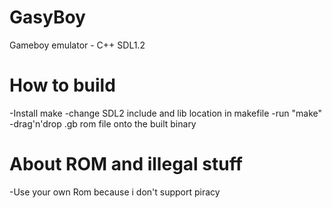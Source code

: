 # GasyBoy
Gameboy emulator - C++ SDL1.2

# How to build
-Install make
-change SDL2 include and lib location in makefile
-run "make"
-drag'n'drop .gb rom file onto the built binary

# About ROM and illegal stuff
-Use your own Rom because i don't support piracy
